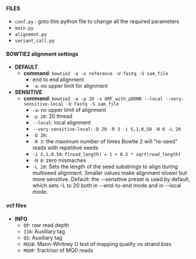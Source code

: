 #### FILES ####
* `conf.py` : goto this python file to change all the required parameters
* `main.py`
* `alignment.py`
* `variant_call.py`


#### BOWTIE2 alignment settings ####
* **DEFAULT**
    * **command**: `bowtie2 -a -x reference -U fastq -S sam_file`
        * end to end alignment
        * `-a`: no upper limit for alignment
* **SENSITIVE**
    * **command**: `bowtie2 -a -p 20 -x ORF_with_pDONR --local --very-sensitive-local -U fastq -S sam_file`
        * `-a`: no upper limit of alignment  
        * `-p 20`: 20 thread 
        * `--local`: local alignment 
        * `--very-sensitive-local`: `-D 20 -R 3 -i S,1,0,50 -N 0 -L 20`
        * `-D 20`: 
        * `-R 3`: the maximum number of times Bowtie 2 will "re-seed" reads with repetitive seeds
        * `-i S,1,0.50`:  `f(read_length) = 1 + 0.5 * sqrt(read_length)` 
        * `-N 0`: zero mismaches
        * `-L 20`: Sets the length of the seed substrings to align during multiseed alignment. Smaller values make alignment slower but more sensitive. Default: the --sensitive preset is used by default, which sets -L to 20 both in --end-to-end mode and in --local mode.
        
 #### vcf files ####
 * **INFO**
     * `DP`: raw read depth
     * `I16`: Auxiliary tag
     * `QS`: Auxiliary tag
     * `MQSB`: Mann-Whitney U test of mapping quality vs strand bias
     * `MQ0F`: fractrion of MQ0 reads
     
     